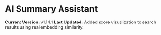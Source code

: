 # AI Summary Assistant

**Current Version:** v1.14.1
**Last Updated:** Added score visualization to search results using real embedding similarity.
